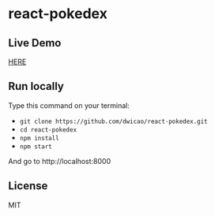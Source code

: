 # react-pokedex

## Live Demo
[HERE](http://react-pokedex.surge.sh)

## Run locally
Type this command on your terminal:  

* `git clone https://github.com/dwicao/react-pokedex.git`
* `cd react-pokedex`
* `npm install`
* `npm start`

And go to http://localhost:8000

## License
MIT


